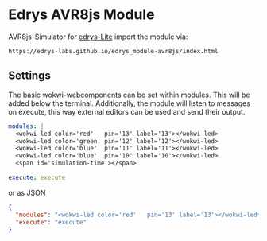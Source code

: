 # Edrys AVR8js Module

AVR8js-Simulator for [edrys-Lite](https://github.com/edrys-labs/edrys-Lite) import the module via:

`https://edrys-labs.github.io/edrys_module-avr8js/index.html`

## Settings

The basic wokwi-webcomponents can be set within modules.
This will be added below the terminal.
Additionally, the module will listen to messages on execute, this way external editors can be used and send their output.

``` yaml
modules: |
  <wokwi-led color='red'   pin='13' label='13'></wokwi-led>
  <wokwi-led color='green' pin='12' label='12'></wokwi-led>
  <wokwi-led color='blue'  pin='11' label='11'></wokwi-led>
  <wokwi-led color='blue'  pin='10' label='10'></wokwi-led>
  <span id='simulation-time'></span>

execute: execute
```

or as JSON

``` json
{
  "modules": "<wokwi-led color='red'   pin='13' label='13'></wokwi-led>\n<wokwi-led color='green' pin='12' label='12'></wokwi-led>\n<wokwi-led color='blue'  pin='11' label='11'></wokwi-led>\n<wokwi-led color='blue'  pin='10' label='10'></wokwi-led>\n<span id='simulation-time'></span>",
  "execute": "execute"
}
```
